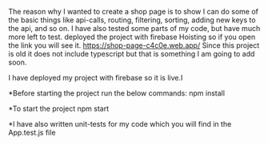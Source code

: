The reason why I wanted to create a shop page is to show I can do some of the basic things like api-calls, routing, filtering, sorting, adding new keys to the api, and so on. I have also tested some parts of my code, but have much more left to test. deployed the project with firebase Hoisting so if you open the link you will see it. https://shop-page-c4c0e.web.app/ Since this project is old it does not include typescript but that is something I am going to add soon.

I have deployed my project with firebase so it is live.I

*Before starting the project run the below commands: npm install

*To start the project npm start

*I have also written unit-tests for my code which you will find in the App.test.js file

